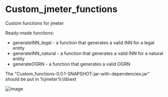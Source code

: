 # Custom_jmeter_functions

Custom functions for jmeter

Ready-made functions:
 - generateINN_legal - a function that generates a valid INN for a legal entity
 - generateINN_natural - a function that generates a valid INN for a natural entity
 - generateOGRN - a function that generates a valid OGRN

The "Custom_functions-0.0.1-SNAPSHOT-jar-with-dependencies.jar" should be put in %jmeter%\lib\ext

![image](https://user-images.githubusercontent.com/80261859/177599695-e097f24d-b327-4ef6-978e-63d2bbfa06cd.png)

